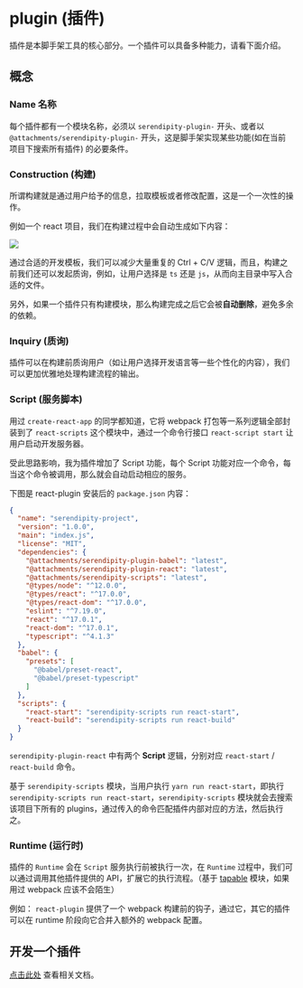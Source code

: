 # plugin (插件)

插件是本脚手架工具的核心部分。一个插件可以具备多种能力，请看下面介绍。

## 概念

### Name 名称

每个插件都有一个模块名称，必须以 `serendipity-plugin-` 开头、或者以 `@attachments/serendipity-plugin-` 开头，这是脚手架实现某些功能(如在当前项目下搜索所有插件) 的必要条件。

### Construction (构建)

所谓构建就是通过用户给予的信息，拉取模板或者修改配置，这是一个一次性的操作。

例如一个 react 项目，我们在构建过程中会自动生成如下内容：

![](http://cdn.yuzzl.top/blog/20210301152054.png)

通过合适的开发模板，我们可以减少大量重复的 Ctrl + C/V 逻辑，而且，构建之前我们还可以发起质询，例如，让用户选择是 `ts` 还是 `js`，从而向主目录中写入合适的文件。

另外，如果一个插件只有构建模块，那么构建完成之后它会被**自动删除**，避免多余的依赖。

### Inquiry (质询)

插件可以在构建前质询用户（如让用户选择开发语言等一些个性化的内容），我们可以更加优雅地处理构建流程的输出。

### Script (服务脚本)

用过 `create-react-app` 的同学都知道，它将 webpack 打包等一系列逻辑全部封装到了 `react-scripts` 这个模块中，通过一个命令行接口 `react-script start` 让用户启动开发服务器。

受此思路影响，我为插件增加了 Script 功能，每个 Script 功能对应一个命令，每当这个命令被调用，那么就会自动启动相应的服务。

下图是 react-plugin 安装后的 `package.json` 内容：

```json
{
  "name": "serendipity-project",
  "version": "1.0.0",
  "main": "index.js",
  "license": "MIT",
  "dependencies": {
    "@attachments/serendipity-plugin-babel": "latest",
    "@attachments/serendipity-plugin-react": "latest",
    "@attachments/serendipity-scripts": "latest",
    "@types/node": "^12.0.0",
    "@types/react": "^17.0.0",
    "@types/react-dom": "^17.0.0",
    "eslint": "^7.19.0",
    "react": "^17.0.1",
    "react-dom": "^17.0.1",
    "typescript": "^4.1.3"
  },
  "babel": {
    "presets": [
      "@babel/preset-react",
      "@babel/preset-typescript"
    ]
  },
  "scripts": {
    "react-start": "serendipity-scripts run react-start",
    "react-build": "serendipity-scripts run react-build"
  }
}
```

`serendipity-plugin-react` 中有两个 **Script** 逻辑，分别对应 `react-start` / `react-build` 命令。

基于 `serendipity-scripts` 模块，当用户执行 `yarn run react-start`，即执行 `serendipity-scripts run react-start`，`serendipity-scripts`
模块就会去搜索该项目下所有的 plugins，通过传入的命令匹配插件内部对应的方法，然后执行之。

### Runtime (运行时)

插件的 `Runtime` 会在 `Script` 服务执行前被执行一次，在 `Runtime` 过程中，我们可以通过调用其他插件提供的
API，扩展它的执行流程。（基于 [tapable](https://github.com/webpack/tapable) 模块，如果用过 webpack 应该不会陌生）

例如： `react-plugin` 提供了一个 webpack 构建前的钩子，通过它，其它的插件可以在 runtime 阶段向它合并入额外的 webpack 配置。

## 开发一个插件

[点击此处](plugins/pluginDevelop.md) 查看相关文档。
